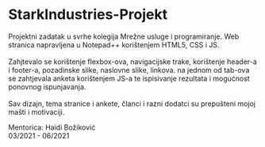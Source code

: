 # StarkIndustries-Projekt

Projektni zadatak u svrhe kolegija Mrežne usluge i programiranje. Web stranica napravljena u Notepad++ korištenjem HTML5, CSS i JS.<br><br> Zahjtevalo se korištenje flexbox-ova, navigacijske trake, korištenje header-a i footer-a, pozadinske slike, naslovne slike, linkova. na jednom od tab-ova se zahtjevala anketa korištenjem JS-a te ispisivanje rezultata i mogućnost ponovnog ispunjavanja.<br><br> Sav dizajn, tema stranice i ankete, članci i razni dodatci su prepušteni mojoj mašti i motivaciji.


Mentorica: Haidi Božiković <br>
03/2021 - 06/2021
